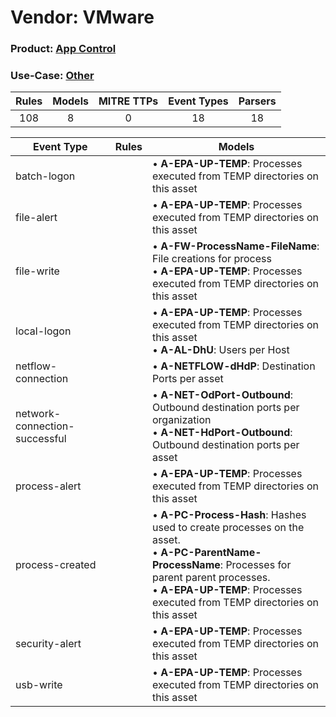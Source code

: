 Vendor: VMware
==============
### Product: [App Control](../ds_vmware_app_control.md)
### Use-Case: [Other](../../../../UseCases/uc_other.md)

| Rules | Models | MITRE TTPs | Event Types | Parsers |
|:-----:|:------:|:----------:|:-----------:|:-------:|
|  108  |   8    |     0      |     18      |   18    |

| Event Type                    | Rules | Models                                                                                                                                                                                                                                         |
| ----------------------------- | ----- | ---------------------------------------------------------------------------------------------------------------------------------------------------------------------------------------------------------------------------------------------- |
| batch-logon                   |       |  • <b>A-EPA-UP-TEMP</b>: Processes executed from TEMP directories on this asset                                                                                                                                                                |
| file-alert                    |       |  • <b>A-EPA-UP-TEMP</b>: Processes executed from TEMP directories on this asset                                                                                                                                                                |
| file-write                    |       |  • <b>A-FW-ProcessName-FileName</b>: File creations for process<br> • <b>A-EPA-UP-TEMP</b>: Processes executed from TEMP directories on this asset                                                                                             |
| local-logon                   |       |  • <b>A-EPA-UP-TEMP</b>: Processes executed from TEMP directories on this asset<br> • <b>A-AL-DhU</b>: Users per Host                                                                                                                          |
| netflow-connection            |       |  • <b>A-NETFLOW-dHdP</b>: Destination Ports per asset                                                                                                                                                                                          |
| network-connection-successful |       |  • <b>A-NET-OdPort-Outbound</b>: Outbound destination ports per organization<br> • <b>A-NET-HdPort-Outbound</b>: Outbound destination ports per asset                                                                                          |
| process-alert                 |       |  • <b>A-EPA-UP-TEMP</b>: Processes executed from TEMP directories on this asset                                                                                                                                                                |
| process-created               |       |  • <b>A-PC-Process-Hash</b>: Hashes used to create processes on the asset.<br> • <b>A-PC-ParentName-ProcessName</b>: Processes for parent parent processes.<br> • <b>A-EPA-UP-TEMP</b>: Processes executed from TEMP directories on this asset |
| security-alert                |       |  • <b>A-EPA-UP-TEMP</b>: Processes executed from TEMP directories on this asset                                                                                                                                                                |
| usb-write                     |       |  • <b>A-EPA-UP-TEMP</b>: Processes executed from TEMP directories on this asset                                                                                                                                                                |